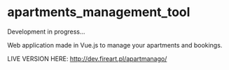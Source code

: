 # apartments_management_tool

Development in progress...

Web application made in Vue.js to manage your apartments and bookings.

LIVE VERSION HERE: http://dev.fireart.pl/apartmanago/

